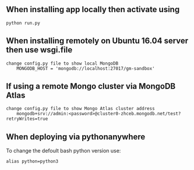 ## When installing app locally then activate using
    python run.py

## When installing remotely on Ubuntu 16.04 server then use wsgi.file
    change config.py file to show local MongoDB
        MONGODB_HOST = 'mongodb://localhost:27017/gm-sandbox'

## If using a remote Mongo cluster via MongoDB Atlas
    change config.py file to show Mongo Atlas cluster address
        mongodb+srv://admin:<password>@cluster0-zhceb.mongodb.net/test?retryWrites=true

## When deploying via pythonanywhere
To change the defoult bash python version use:
    
    alias python=python3
